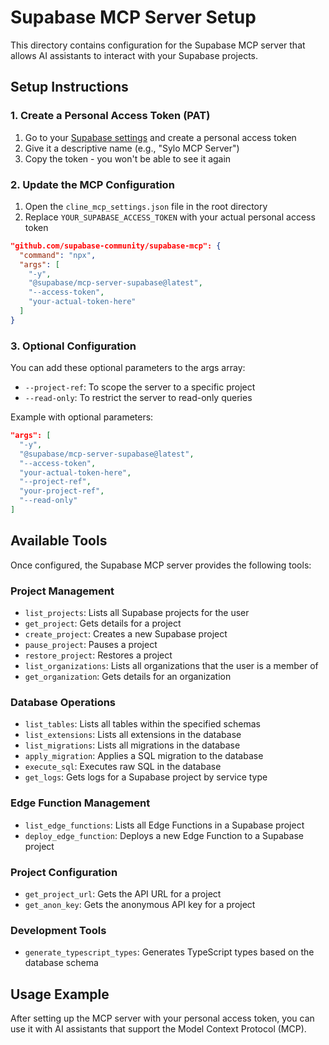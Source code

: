 # Supabase MCP Server Setup

This directory contains configuration for the Supabase MCP server that allows AI assistants to interact with your Supabase projects.

## Setup Instructions

### 1. Create a Personal Access Token (PAT)

1. Go to your [Supabase settings](https://supabase.com/dashboard/account/tokens) and create a personal access token
2. Give it a descriptive name (e.g., "Sylo MCP Server")
3. Copy the token - you won't be able to see it again

### 2. Update the MCP Configuration

1. Open the `cline_mcp_settings.json` file in the root directory
2. Replace `YOUR_SUPABASE_ACCESS_TOKEN` with your actual personal access token

```json
"github.com/supabase-community/supabase-mcp": {
  "command": "npx",
  "args": [
    "-y",
    "@supabase/mcp-server-supabase@latest",
    "--access-token",
    "your-actual-token-here"
  ]
}
```

### 3. Optional Configuration

You can add these optional parameters to the args array:

- `--project-ref`: To scope the server to a specific project
- `--read-only`: To restrict the server to read-only queries

Example with optional parameters:

```json
"args": [
  "-y",
  "@supabase/mcp-server-supabase@latest",
  "--access-token",
  "your-actual-token-here",
  "--project-ref",
  "your-project-ref",
  "--read-only"
]
```

## Available Tools

Once configured, the Supabase MCP server provides the following tools:

### Project Management
- `list_projects`: Lists all Supabase projects for the user
- `get_project`: Gets details for a project
- `create_project`: Creates a new Supabase project
- `pause_project`: Pauses a project
- `restore_project`: Restores a project
- `list_organizations`: Lists all organizations that the user is a member of
- `get_organization`: Gets details for an organization

### Database Operations
- `list_tables`: Lists all tables within the specified schemas
- `list_extensions`: Lists all extensions in the database
- `list_migrations`: Lists all migrations in the database
- `apply_migration`: Applies a SQL migration to the database
- `execute_sql`: Executes raw SQL in the database
- `get_logs`: Gets logs for a Supabase project by service type

### Edge Function Management
- `list_edge_functions`: Lists all Edge Functions in a Supabase project
- `deploy_edge_function`: Deploys a new Edge Function to a Supabase project

### Project Configuration
- `get_project_url`: Gets the API URL for a project
- `get_anon_key`: Gets the anonymous API key for a project

### Development Tools
- `generate_typescript_types`: Generates TypeScript types based on the database schema

## Usage Example

After setting up the MCP server with your personal access token, you can use it with AI assistants that support the Model Context Protocol (MCP).